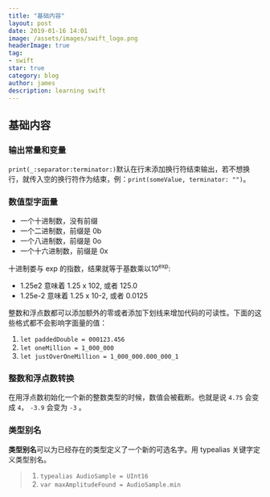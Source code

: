 ```yaml
---
title: "基础内容"
layout: post
date: 2019-01-16 14:01
image: /assets/images/swift_logo.png
headerImage: true
tag:
- swift
star: true
category: blog
author: james
description: learning swift
---
```


## 基础内容  
### 输出常量和变量  
`print(_:separator:terminator:)`默认在行末添加换行符结束输出，若不想换行，就传入空的换行符作为结束，例：`print(someValue, terminator: "")`。  
  
### 数值型字面量  
* 一个十进制数，没有前缀  
* 一个二进制数，前缀是 0b  
* 一个八进制数，前缀是 0o
* 一个十六进制数，前缀是 0x  
  
十进制娄与 exp 的指数，结果就等于基数乘以10<sup>exp</sup>:   
  
* 1.25e2 意味着 1.25 x 102, 或者 125.0   
* 1.25e-2  意味着 1.25 x 10-2, 或者 0.0125  

  
整数和浮点数都可以添加额外的零或者添加下划线来增加代码的可读性。下面的这些格式都不会影响字面量的值：
      
>  
1.  `let paddedDouble = 000123.456`
2.  `let oneMillion = 1_000_000`
3.  `let justOverOneMillion = 1_000_000.000_000_1`
  
  
### 整数和浮点数转换 
在用浮点数初始化一个新的整数类型的时候，数值会被截断。也就是说 `4.75` 会变成 `4`， `-3.9` 会变为 `-3` 。   

### 类型别名  
**类型别名**可以为已经存在的类型定义了一个新的可选名字。用 typealias 关键字定义类型别名。   
> 1. `typealias AudioSample = UInt16`
> 2. `var maxAmplitudeFound = AudioSample.min`
